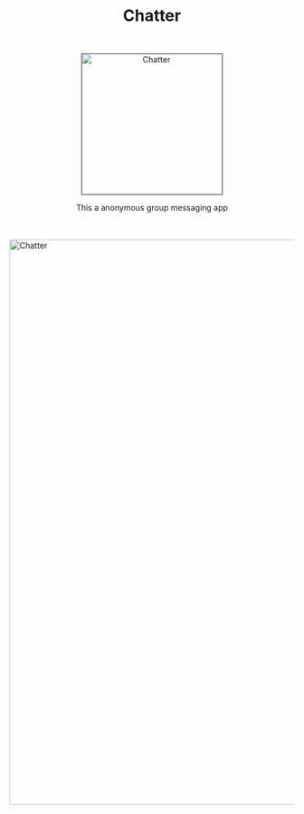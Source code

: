 <h1 align="center"> Chatter </h1> <br>

<p align="center">
  <a href="">
    <img alt="Chatter" title="Chatter" src="https://user-images.githubusercontent.com/16025198/38326439-d1b09f3a-3813-11e8-8971-a4cafa82bd22.png" width="250">
  </a>
</p>
<p align="center">This a anonymous group messaging app</p>
<br>
<br>
<img alt="Chatter" title="Chatter" src="https://user-images.githubusercontent.com/16025198/38327678-cf34beaa-3816-11e8-98d6-71a24cdb066f.png" width="1000">
